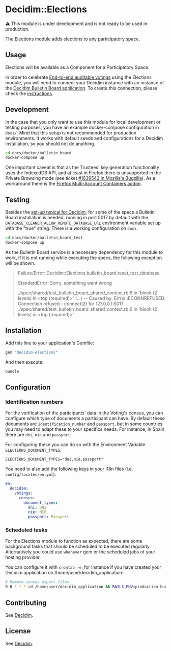 # Decidim::Elections

:warning: This module is under development and is not ready to be used in production.

The Elections module adds elections to any participatory space.

## Usage

Elections will be available as a Component for a Participatory Space.

In order to celebrate [End-to-end auditable votings](https://en.wikipedia.org/wiki/End-to-end_auditable_voting_systems) using the Elections module, you will need to connect your Decidim instance with an instance of the [Decidim Bulletin Board application](https://github.com/decidim/decidim-bulletin-board/). To create this connection, please check the [instructions](https://docs.decidim.org/en/services/elections_bulletin_board/).

## Development

In the case that you only want to use this module for local development or testing purposes, you have an example docker-compose configuration in `docs/`. Mind that this setup is not recommended for production environments. It works with default seeds and configurations for a Decidim installation, so you should not do anything.

```bash
cd docs/docker/bulletin_board
docker-compose up
```

One important caveat is that as the Trustees' key generation functionality uses the IndexedDB API, and at least in Firefox there is unsupported in the Private Browsing mode (see ticket [#1639542 in Mozilla's Bugzilla](https://bugzilla.mozilla.org/show_bug.cgi?id=1639542)). As a workaround there is the [Firefox Multi-Account Containers addon](https://addons.mozilla.org/es/firefox/addon/multi-account-containers/).

## Testing

Besides the [set-up typical for Decidim](https://docs.decidim.org/en/develop/develop/testing), for some of the specs a Bulletin Board installation is needed, running in port 5017 by default with the `DATABASE_CLEANER_ALLOW_REMOTE_DATABASE_URL` environment variable set up with the "true" string. There is a working configuration on `docs`.

```bash
cd docs/docker/bulletin_board_test
docker-compose up
```

As the Bulletin Board service is a necessary dependency for this module to work, if it is not running while executing the specs, the following exception will be shown.

> Failure/Error: Decidim::Elections.bulletin_board.reset_test_database
>
> StandardError:
> Sorry, something went wrong
>
> ./spec/shared/test_bulletin_board_shared_context.rb:6:in 'block (2 levels) in <top (required)>'
> (...)
> -- Caused by:
> Errno::ECONNREFUSED:
> Connection refused - connect(2) for 127.0.0.1:5017
> ./spec/shared/test_bulletin_board_shared_context.rb:6:in 'block (2 levels) in <top (required)>'

## Installation

Add this line to your application's Gemfile:

```ruby
gem "decidim-elections"
```

And then execute:

```bash
bundle
```

## Configuration

### Identification numbers

For the verification of the participants' data in the Voting's census, you can configure which type of documents a participant can have. By default these documents are `identification_number` and `passport`, but in some countries you may need to adapt these to your specifics needs. For instance, in Spain there are `dni`, `nie` and `passport`.

For configuring these you can do so with the Environment Variable `ELECTIONS_DOCUMENT_TYPES`.

```env
ELECTIONS_DOCUMENT_TYPES="dni,nie,passport"
```

You need to also add the following keys in your i18n files (i.e. `config/locales/en.yml`).

```yaml
en:
  decidim:
    votings:
      census:
        document_types:
          dni: DNI
          nie: NIE
          passport: Passport
```

### Scheduled tasks

For the Elections module to function as expected, there are some background tasks that should be scheduled to be executed regularly. Alternatively you could use `whenever` gem or the scheduled jobs of your hosting provider.

You can configure it with `crontab -e`, for instance if you have created your Decidim application on /home/user/decidim_application:

```bash
# Remove census export files
0 0 * * * cd /home/user/decidim_application && RAILS_ENV=production bundle exec rake decidim_votings_census:delete_census_access_codes_export
```

## Contributing

See [Decidim](https://github.com/decidim/decidim).

## License

See [Decidim](https://github.com/decidim/decidim).
